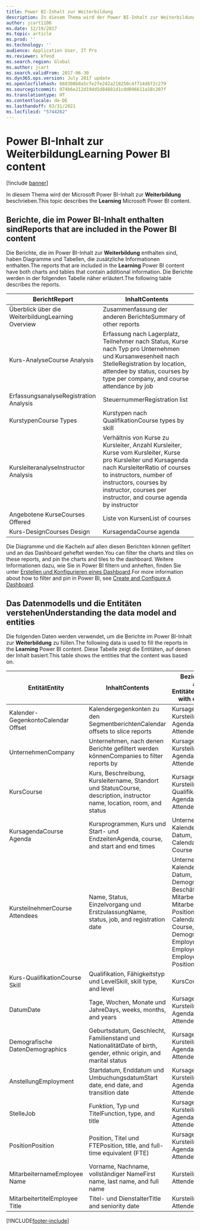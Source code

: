 ```yaml
---
title: Power BI-Inhalt zur Weiterbildung
description: In diesem Thema wird der Power BI-Inhalt zur Weiterbildung beschrieben.
author: jcart1106
ms.date: 12/19/2017
ms.topic: article
ms.prod: ''
ms.technology: ''
audience: Application User, IT Pro
ms.reviewer: kfend
ms.search.region: Global
ms.author: jcart
ms.search.validFrom: 2017-06-30
ms.dyn365.ops.version: July 2017 update
ms.openlocfilehash: 668308b0a5cfe2fe242a218250c4f714d6f2c279
ms.sourcegitcommit: 074b6e212d19dd5d84881d1cdd096611a18c207f
ms.translationtype: HT
ms.contentlocale: de-DE
ms.lasthandoff: 03/31/2021
ms.locfileid: "5744262"
---
```

# <a name="learning-power-bi-content"></a><span data-ttu-id="82007-103">Power BI-Inhalt zur Weiterbildung</span><span class="sxs-lookup"><span data-stu-id="82007-103">Learning Power BI content</span></span>

[!include [banner](../includes/banner.md)]

<span data-ttu-id="82007-104">In diesem Thema wird der Microsoft Power BI-Inhalt zur **Weiterbildung** beschrieben.</span><span class="sxs-lookup"><span data-stu-id="82007-104">This topic describes the **Learning** Microsoft Power BI content.</span></span>

## <a name="reports-that-are-included-in-the-power-bi-content"></a><span data-ttu-id="82007-105">Berichte, die im Power BI-Inhalt enthalten sind</span><span class="sxs-lookup"><span data-stu-id="82007-105">Reports that are included in the Power BI content</span></span>

<span data-ttu-id="82007-106">Die Berichte, die im Power BI-Inhalt zur **Weiterbildung** enthalten sind, haben Diagramme und Tabellen, die zusätzliche Informationen enthalten.</span><span class="sxs-lookup"><span data-stu-id="82007-106">The reports that are included in the **Learning** Power BI content have both charts and tables that contain additional information.</span></span> <span data-ttu-id="82007-107">Die Berichte werden in der folgenden Tabelle näher erläutert.</span><span class="sxs-lookup"><span data-stu-id="82007-107">The following table describes the reports.</span></span>

| <span data-ttu-id="82007-108">Bericht</span><span class="sxs-lookup"><span data-stu-id="82007-108">Report</span></span>                | <span data-ttu-id="82007-109">Inhalt</span><span class="sxs-lookup"><span data-stu-id="82007-109">Contents</span></span> |
|-----------------------|----------|
| <span data-ttu-id="82007-110">Überblick über die Weiterbildung</span><span class="sxs-lookup"><span data-stu-id="82007-110">Learning Overview</span></span>     | <span data-ttu-id="82007-111">Zusammenfassung der anderen Berichte</span><span class="sxs-lookup"><span data-stu-id="82007-111">Summary of other reports</span></span> |
| <span data-ttu-id="82007-112">Kurs-Analyse</span><span class="sxs-lookup"><span data-stu-id="82007-112">Course Analysis</span></span>       | <span data-ttu-id="82007-113">Erfassung nach Lagerplatz, Teilnehmer nach Status, Kurse nach Typ pro Unternehmen und Kursanwesenheit nach Stelle</span><span class="sxs-lookup"><span data-stu-id="82007-113">Registration by location, attendee by status, courses by type per company, and course attendance by job</span></span> |
| <span data-ttu-id="82007-114">Erfassungsanalyse</span><span class="sxs-lookup"><span data-stu-id="82007-114">Registration Analysis</span></span> | <span data-ttu-id="82007-115">Steuernummer</span><span class="sxs-lookup"><span data-stu-id="82007-115">Registration list</span></span> |
| <span data-ttu-id="82007-116">Kurstypen</span><span class="sxs-lookup"><span data-stu-id="82007-116">Course Types</span></span>          | <span data-ttu-id="82007-117">Kurstypen nach Qualifikation</span><span class="sxs-lookup"><span data-stu-id="82007-117">Course types by skill</span></span> |
| <span data-ttu-id="82007-118">Kursleiteranalyse</span><span class="sxs-lookup"><span data-stu-id="82007-118">Instructor Analysis</span></span>   | <span data-ttu-id="82007-119">Verhältnis von Kurse zu Kursleiter, Anzahl Kursleiter, Kurse vom Kursleiter, Kurse pro Kursleiter und Kursagenda nach Kursleiter</span><span class="sxs-lookup"><span data-stu-id="82007-119">Ratio of courses to instructors, number of instructors, courses by instructor, courses per instructor, and course agenda by instructor</span></span> |
| <span data-ttu-id="82007-120">Angebotene Kurse</span><span class="sxs-lookup"><span data-stu-id="82007-120">Courses Offered</span></span>       | <span data-ttu-id="82007-121">Liste von Kursen</span><span class="sxs-lookup"><span data-stu-id="82007-121">List of courses</span></span> |
| <span data-ttu-id="82007-122">Kurs-Design</span><span class="sxs-lookup"><span data-stu-id="82007-122">Courses Design</span></span>        | <span data-ttu-id="82007-123">Kursagenda</span><span class="sxs-lookup"><span data-stu-id="82007-123">Course agenda</span></span> |

<span data-ttu-id="82007-124">Die Diagramme und die Kacheln auf allen diesen Berichten können gefiltert und an das Dashboard geheftet werden.</span><span class="sxs-lookup"><span data-stu-id="82007-124">You can filter the charts and tiles on these reports, and pin the charts and tiles to the dashboard.</span></span> <span data-ttu-id="82007-125">Weitere Informationen dazu, wie Sie in Power BI filtern und anheften, finden Sie unter [Erstellen und Konfigurieren eines Dashboard](https://powerbi.microsoft.com/guided-learning/powerbi-learning-4-2-create-configure-dashboards).</span><span class="sxs-lookup"><span data-stu-id="82007-125">For more information about how to filter and pin in Power BI, see [Create and Configure A Dashboard](https://powerbi.microsoft.com/guided-learning/powerbi-learning-4-2-create-configure-dashboards).</span></span>

## <a name="understanding-the-data-model-and-entities"></a><span data-ttu-id="82007-126">Das Datenmodells und die Entitäten verstehen</span><span class="sxs-lookup"><span data-stu-id="82007-126">Understanding the data model and entities</span></span>

<span data-ttu-id="82007-127">Die folgenden Daten werden verwendet, um die Berichte im Power BI-Inhalt zur **Weiterbildung** zu füllen.</span><span class="sxs-lookup"><span data-stu-id="82007-127">The following data is used to fill the reports in the **Learning** Power BI content.</span></span> <span data-ttu-id="82007-128">Diese Tabelle zeigt die Entitäten, auf denen der Inhalt basiert.</span><span class="sxs-lookup"><span data-stu-id="82007-128">This table shows the entities that the content was based on.</span></span>

| <span data-ttu-id="82007-129">Entität</span><span class="sxs-lookup"><span data-stu-id="82007-129">Entity</span></span>           | <span data-ttu-id="82007-130">Inhalt</span><span class="sxs-lookup"><span data-stu-id="82007-130">Contents</span></span>                                                         | <span data-ttu-id="82007-131">Beziehungen mit anderen Entitäten</span><span class="sxs-lookup"><span data-stu-id="82007-131">Relationships with other entities</span></span> |
|------------------|------------------------------------------------------------------|-----------------------------------|
| <span data-ttu-id="82007-132">Kalender-Gegenkonto</span><span class="sxs-lookup"><span data-stu-id="82007-132">Calendar Offset</span></span>  | <span data-ttu-id="82007-133">Kalendergegenkonten zu den Segmentberichten</span><span class="sxs-lookup"><span data-stu-id="82007-133">Calendar offsets to slice reports</span></span>                                | <span data-ttu-id="82007-134">Kursagenda, Kursteilnehmer</span><span class="sxs-lookup"><span data-stu-id="82007-134">Course Agenda, Course Attendees</span></span> |
| <span data-ttu-id="82007-135">Unternehmen</span><span class="sxs-lookup"><span data-stu-id="82007-135">Company</span></span>          | <span data-ttu-id="82007-136">Unternehmen, nach denen Berichte gefiltert werden können</span><span class="sxs-lookup"><span data-stu-id="82007-136">Companies to filter reports by</span></span>                                   | <span data-ttu-id="82007-137">Kursagenda, Kursteilnehmer</span><span class="sxs-lookup"><span data-stu-id="82007-137">Course Agenda, Course Attendees</span></span> |
| <span data-ttu-id="82007-138">Kurs</span><span class="sxs-lookup"><span data-stu-id="82007-138">Course</span></span>           | <span data-ttu-id="82007-139">Kurs, Beschreibung, Kursleitername, Standort und Status</span><span class="sxs-lookup"><span data-stu-id="82007-139">Course, description, instructor name, location, room, and status</span></span> | <span data-ttu-id="82007-140">Kursagenda, Kursteilnehmer, Kurs-Qualifikation</span><span class="sxs-lookup"><span data-stu-id="82007-140">Course Agenda, Course Attendees, Course Skill</span></span> |
| <span data-ttu-id="82007-141">Kursagenda</span><span class="sxs-lookup"><span data-stu-id="82007-141">Course Agenda</span></span>    | <span data-ttu-id="82007-142">Kursprogrammen, Kurs und Start- und Endzeiten</span><span class="sxs-lookup"><span data-stu-id="82007-142">Agenda, course, and start and end times</span></span>                          | <span data-ttu-id="82007-143">Unternehmen, Kalender-Gegenkonto, Datum, Kurs</span><span class="sxs-lookup"><span data-stu-id="82007-143">Company, Calendar Offset, Date, Course</span></span> |
| <span data-ttu-id="82007-144">Kursteilnehmer</span><span class="sxs-lookup"><span data-stu-id="82007-144">Course Attendees</span></span> | <span data-ttu-id="82007-145">Name, Status, Einzelvorgang und Erstzulassung</span><span class="sxs-lookup"><span data-stu-id="82007-145">Name, status, job, and registration date</span></span>                         | <span data-ttu-id="82007-146">Unternehmen, Kalender-Gegenkonto, Datum, Kurs, Demographie, Beschäftigung, Kurs, Mitarbeitername, Mitarbeitertitel, Stelle, Position</span><span class="sxs-lookup"><span data-stu-id="82007-146">Company, Calendar Offset, Date, Course, Demographics, Employment, Course, Employee Name, Employee Title, Job, Position</span></span> |
| <span data-ttu-id="82007-147">Kurs-Qualifikation</span><span class="sxs-lookup"><span data-stu-id="82007-147">Course Skill</span></span>     | <span data-ttu-id="82007-148">Qualifikation, Fähigkeitstyp und Level</span><span class="sxs-lookup"><span data-stu-id="82007-148">Skill, skill type, and level</span></span>                                     | <span data-ttu-id="82007-149">Kurs</span><span class="sxs-lookup"><span data-stu-id="82007-149">Course</span></span> |
| <span data-ttu-id="82007-150">Datum</span><span class="sxs-lookup"><span data-stu-id="82007-150">Date</span></span>             | <span data-ttu-id="82007-151">Tage, Wochen, Monate und Jahre</span><span class="sxs-lookup"><span data-stu-id="82007-151">Days, weeks, months, and years</span></span>                                   | <span data-ttu-id="82007-152">Kursagenda, Kursteilnehmer</span><span class="sxs-lookup"><span data-stu-id="82007-152">Course Agenda, Course Attendees</span></span> |
| <span data-ttu-id="82007-153">Demografische Daten</span><span class="sxs-lookup"><span data-stu-id="82007-153">Demographics</span></span>     | <span data-ttu-id="82007-154">Geburtsdatum, Geschlecht, Familienstand und Nationalität</span><span class="sxs-lookup"><span data-stu-id="82007-154">Date of birth, gender, ethnic origin, and marital status</span></span>         | <span data-ttu-id="82007-155">Kursagenda, Kursteilnehmer</span><span class="sxs-lookup"><span data-stu-id="82007-155">Course Agenda, Course Attendees</span></span> |
| <span data-ttu-id="82007-156">Anstellung</span><span class="sxs-lookup"><span data-stu-id="82007-156">Employment</span></span>       | <span data-ttu-id="82007-157">Startdatum, Enddatum und Umbuchungsdatum</span><span class="sxs-lookup"><span data-stu-id="82007-157">Start date, end date, and transition date</span></span>                        | <span data-ttu-id="82007-158">Kursagenda, Kursteilnehmer</span><span class="sxs-lookup"><span data-stu-id="82007-158">Course Agenda, Course Attendees</span></span> |
| <span data-ttu-id="82007-159">Stelle</span><span class="sxs-lookup"><span data-stu-id="82007-159">Job</span></span>              | <span data-ttu-id="82007-160">Funktion, Typ und Titel</span><span class="sxs-lookup"><span data-stu-id="82007-160">Function, type, and title</span></span>                                        | <span data-ttu-id="82007-161">Kursagenda, Kursteilnehmer</span><span class="sxs-lookup"><span data-stu-id="82007-161">Course Agenda, Course Attendees</span></span> |
| <span data-ttu-id="82007-162">Position</span><span class="sxs-lookup"><span data-stu-id="82007-162">Position</span></span>         | <span data-ttu-id="82007-163">Position, Titel und FTE</span><span class="sxs-lookup"><span data-stu-id="82007-163">Position, title, and full-time equivalent (FTE)</span></span>                  | <span data-ttu-id="82007-164">Kursagenda, Kursteilnehmer</span><span class="sxs-lookup"><span data-stu-id="82007-164">Course Agenda, Course Attendees</span></span> |
| <span data-ttu-id="82007-165">Mitarbeitername</span><span class="sxs-lookup"><span data-stu-id="82007-165">Employee Name</span></span>    | <span data-ttu-id="82007-166">Vorname, Nachname, vollständiger Name</span><span class="sxs-lookup"><span data-stu-id="82007-166">First name, last name, and full name</span></span>                             | <span data-ttu-id="82007-167">Kursteilnehmer</span><span class="sxs-lookup"><span data-stu-id="82007-167">Course Attendees</span></span> |
| <span data-ttu-id="82007-168">Mitarbeitertitel</span><span class="sxs-lookup"><span data-stu-id="82007-168">Employee Title</span></span>   | <span data-ttu-id="82007-169">Titel- und Dienstalter</span><span class="sxs-lookup"><span data-stu-id="82007-169">Title and seniority date</span></span>                                         | <span data-ttu-id="82007-170">Kursteilnehmer</span><span class="sxs-lookup"><span data-stu-id="82007-170">Course Attendees</span></span> |


[!INCLUDE[footer-include](../../../includes/footer-banner.md)]